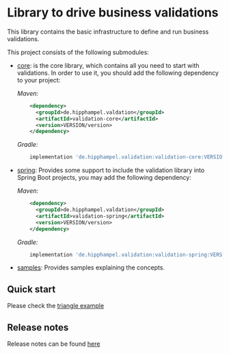 # Library to drive business validations

This library contains the basic infrastructure to define and run business validations.

This project consists of the following submodules:

- [core](core): is the core library, which contains all you need to start with validations. In order to use it, you
  should add the following dependency to your project:

  _Maven:_
  ```xml
      <dependency>
        <groupId>de.hipphampel.valdation</groupId>
        <artifactId>validation-core</artifactId>
        <version>VERSION/version>
      </dependency>
  ```
  _Gradle:_
  ```groovy
      implementation 'de.hipphampel.validation:validation-core:VERSION'
  ```
- [spring](spring): Provides some support to include the validation library into Spring Boot projects,
  you may add the following dependency:

  _Maven:_
  ```xml
      <dependency>
        <groupId>de.hipphampel.valdation</groupId>
        <artifactId>validation-spring</artifactId>
        <version>VERSION/version>
      </dependency>
  ```
  _Gradle:_
  ```groovy
      implementation 'de.hipphampel.validation:validation-spring:VERSION'
  ```
- [samples](samples): Provides samples explaining the concepts.


## Quick start

Please check the [triangle example](samples//triangle/README.md)

## Release notes

Release notes can be found [here](RELEASE_NOTES.md) 